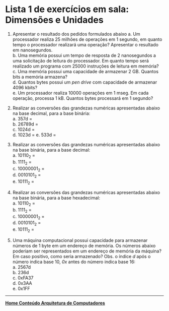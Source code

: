 # Lista 1 de exercícios em sala: Dimensões e Unidades

1. Apresentar o resultado dos pedidos formulados abaixo
a. Um processador realiza 25 milhões de operações em 1 segundo, em quanto tempo o processador realizará uma operação? Apresentar o resultado em nanosegundos.  
b. Uma memória possui um tempo de resposta de 2 nanosegundos a uma solicitação de leitura do processador. Em quanto tempo será realizado um programa com 25000 instruções de leitura em memória?  
c. Uma memória possui uma capacidade de armazenar 2 GB. Quantos bits a memória armazena?  
d. Quantos bytes possui um *pen drive* com capacidade de armazenar 4096 kbits?  
e. Um processador realiza 10000 operações em 1 mseg. Em cada operação, processa 1 kB. Quantos bytes processará em 1 segundo?  

2. Realizar as conversões das grandezas numéricas apresentadas abaixo na base decimal, para a base binária:  
a. 357d =   
b. 26789d =  
c. 1024d =  
d. 1023d =
e. 533d =

3. Realizar as conversões das grandezas numéricas apresentadas abaixo na base binária, para a base decimal:  
a. 10110<sub>2</sub> =   
b. 1111<sub>2</sub> =   
c. 10000001<sub>2</sub> =   
d. 0010101<sub>2</sub> =   
e. 10111<sub>2</sub> =   

4. Realizar as conversões das grandezas numéricas apresentadas abaixo na base binária, para a base hexadecimal:  
a. 10110<sub>2</sub> =   
b. 1111<sub>2</sub> =   
c. 10000001<sub>2</sub> =   
d. 0010101<sub>2</sub> =   
e. 10111<sub>2</sub> =   

5. Uma máquina computacional possui capacidade para armazenar números de 1 byte em um endereço de memória. Os números abaixo poderiam ser representados em um endereço de memória da máquina? Em caso positivo, como seria armazenado? Obs. o índice *d* após o número indica base 10, *0x* antes do número indica base 16:    
a. 2567d  
b. 236d  
c. 0xFA37    
d. 0x3AA  
e. 0x1FF

___
**[Home Conteúdo Arquitetura de Computadores](https://github.com/claytonjasilva/claytonjasilva.github.io/blob/main/arq_aulas.md)**   
